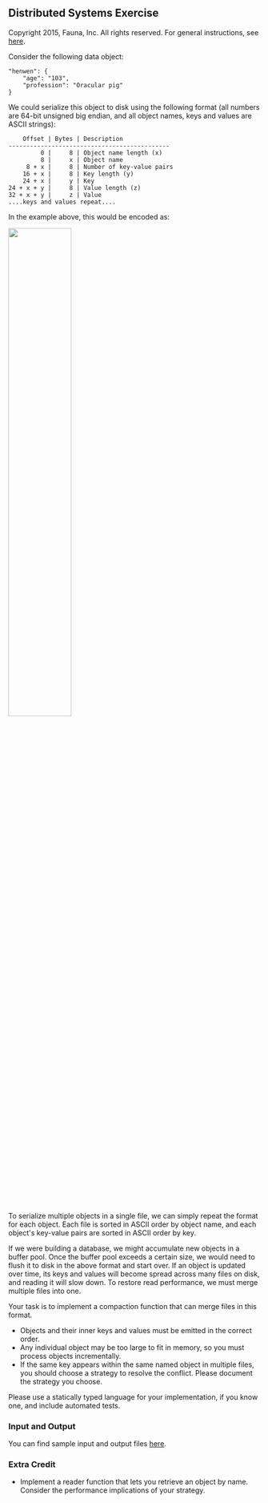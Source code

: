 
## Distributed Systems Exercise

Copyright 2015, Fauna, Inc. All rights reserved. For general instructions, see [here](https://github.com/faunadb/exercises/blob/master/README.md).

Consider the following data object:

    "henwen": {
        "age": "103",
        "profession": "Oracular pig"
    }

We could serialize this object to disk using the following format (all numbers are 64-bit unsigned big endian, and all object names, keys and values are ASCII strings):

        Offset | Bytes | Description
    ---------------------------------------------
             0 |     8 | Object name length (x)
             8 |     x | Object name
         8 + x |     8 | Number of key-value pairs
        16 + x |     8 | Key length (y)
        24 + x |     y | Key
    24 + x + y |     8 | Value length (z)
    32 + x + y |     z | Value
    ....keys and values repeat....

In the example above, this would be encoded as:

<img src="https://raw.githubusercontent.com/faunadb/exercises/master/distributed-systems/distributed-systems.png" width="50%">

To serialize multiple objects in a single file, we can simply repeat the format for each object. Each file is sorted in ASCII order by object name, and each object's key-value pairs are sorted in ASCII order by key.

If we were building a database, we might accumulate new objects in a buffer pool. Once the buffer pool exceeds a certain size, we would need to flush it to disk in the above format and start over. If an object is updated over time, its keys and values will become spread across many files on disk, and reading it will slow down. To restore read performance, we must merge multiple files into one.

Your task is to implement a compaction function that can merge files in this format.

  - Objects and their inner keys and values must be emitted in the correct order.
  - Any individual object may be too large to fit in memory, so you must process objects incrementally.
  - If the same key appears within the same named object in multiple files, you should choose a strategy to resolve the conflict. Please document the strategy you choose.

Please use a statically typed language for your implementation, if you know one, and include automated tests.

### Input and Output

You can find sample input and output files [here](https://github.com/faunadb/exercises/tree/master/distributed-systems).

### Extra Credit

 * Implement a reader function that lets you retrieve an object by name. Consider the performance implications of your strategy.
